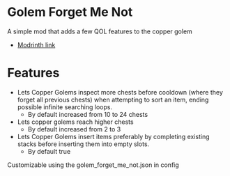 # Golem Forget Me Not

A simple mod that adds a few QOL features to the copper golem
- [Modrinth link](https://modrinth.com/mod/golem-forget-me-not)<br>


# Features


- Lets Copper Golems inspect more chests before cooldown (where they forget all previous chests) when attempting to sort an item, ending possible infinite searching loops.
  - By default increased from 10 to 24 chests
- Lets copper golems reach higher chests
  - By default increased from 2 to 3
- Lets Copper Golems insert items preferably by completing existing stacks before inserting them into empty slots.
  - By default true

Customizable using the golem_forget_me_not.json in config